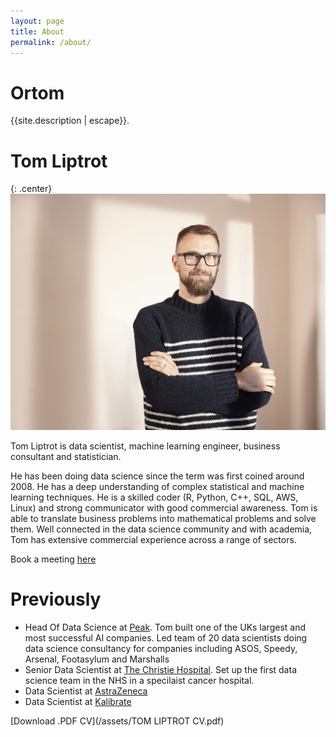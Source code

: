 ```yaml
---
layout: page
title: About
permalink: /about/
---
```


# Ortom

 {{site.description | escape}}.

# Tom Liptrot

{: .center}
![Tom Liptrot](/assets/images/Tom_Liptrot.jpg)


Tom Liptrot is data scientist, machine learning engineer, business consultant and statistician.

He has been doing data science since the term was first coined around 2008. He has a deep understanding of complex statistical and machine learning
techniques. He is a skilled coder (R, Python, C++, SQL, AWS, Linux) and strong communicator with good
commercial awareness. Tom is able to translate business problems into mathematical problems and solve
them. Well connected in the data science community and with academia, Tom has extensive commercial
experience across a range of sectors.

Book a meeting [here](calendly.com/ortom/60min)


# Previously
- Head Of Data Science at [Peak](www.peak.ai). Tom built one of the UKs largest and most successful AI companies. Led team of 20 data scientists doing data science consultancy for companies including ASOS, Speedy, Arsenal, Footasylum and Marshalls
- Senior Data Scientist at [The Christie Hospital](https://www.christie.nhs.uk/). Set up the first data science team in the NHS in a specilaist cancer hospital.
- Data Scientist at [AstraZeneca](https://www.astrazeneca.co.uk/)
- Data Scientist at [Kalibrate](https://www.kalibrate.com/)

[Download .PDF CV](/assets/TOM LIPTROT CV.pdf)
<br>
<br>
